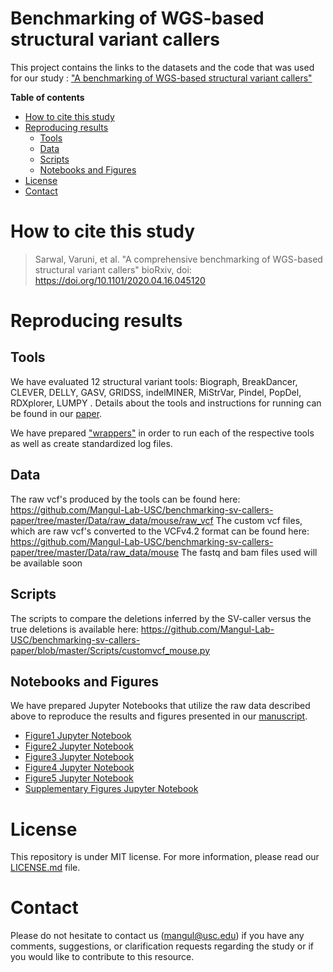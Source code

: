 # Benchmarking of WGS-based structural variant callers


This project contains the links to the datasets and the code that was used for our study : ["A benchmarking of WGS-based structural variant callers"](https://www.biorxiv.org/content/10.1101/2020.04.16.045120v1)

**Table of contents**

* [How to cite this study](#how-to-cite-this-study)
* [Reproducing results](#reproducing-results)
  * [Tools](#tools)
  * [Data](#data)
  * [Scripts](#scripts)
  * [Notebooks and Figures](#notebooks-and-figures)
* [License](#license)
* [Contact](#contact)


# How to cite this study

> Sarwal, Varuni, et al. "A comprehensive benchmarking of WGS-based structural variant callers" bioRxiv, doi: https://doi.org/10.1101/2020.04.16.045120


# Reproducing results

## Tools

We have evaluated 12 structural variant tools: Biograph, BreakDancer, CLEVER, DELLY, GASV, GRIDSS, indelMINER, MiStrVar, Pindel, PopDel, RDXplorer, LUMPY . Details about the tools and instructions for running can be found in our [paper](https://www.biorxiv.org/content/10.1101/2020.04.16.045120v1).

We have prepared ["wrappers"](https://github.com/Mangul-Lab-USC/benchmarking-sv-callers-paper/tree/master/Scripts/wrappers) in order to run each of the respective tools as well as create standardized log files.


## Data

The raw vcf's produced by the tools can be found here: https://github.com/Mangul-Lab-USC/benchmarking-sv-callers-paper/tree/master/Data/raw_data/mouse/raw_vcf
The custom vcf files, which are raw vcf's converted to the VCFv4.2 format can be found here: https://github.com/Mangul-Lab-USC/benchmarking-sv-callers-paper/tree/master/Data/raw_data/mouse
The fastq and bam files used will be available soon

## Scripts

The scripts to compare the deletions inferred by the SV-caller versus the true deletions is available here: https://github.com/Mangul-Lab-USC/benchmarking-sv-callers-paper/blob/master/Scripts/customvcf_mouse.py

## Notebooks and Figures

We have prepared Jupyter Notebooks that utilize the raw data described above to reproduce the results and figures presented in our [manuscript](https://www.biorxiv.org/content/10.1101/2020.04.16.045120v1).

* [Figure1 Jupyter Notebook](https://github.com/Mangul-Lab-USC/benchmarking-sv-callers-paper/blob/master/Notebooks/Figure1.ipynb)
* [Figure2 Jupyter Notebook](https://github.com/Mangul-Lab-USC/benchmarking-sv-callers-paper/blob/master/Notebooks/Figure2.ipynb)
* [Figure3 Jupyter Notebook](https://github.com/Mangul-Lab-USC/benchmarking-sv-callers-paper/blob/master/Notebooks/Figure3.ipynb)
* [Figure4 Jupyter Notebook](https://github.com/Mangul-Lab-USC/benchmarking-sv-callers-paper/blob/master/Notebooks/Figure4.ipynb)
* [Figure5 Jupyter Notebook](https://github.com/Mangul-Lab-USC/benchmarking-sv-callers-paper/blob/master/Notebooks/Figure5.ipynb)
* [Supplementary Figures Jupyter Notebook](https://github.com/Mangul-Lab-USC/benchmarking-sv-callers-paper/blob/master/Notebooks/Supplementary%20Figures%20Mouse.ipynb)

# License

This repository is under MIT license. For more information, please read our [LICENSE.md](./LICENSE.md) file.


# Contact

Please do not hesitate to contact us (mangul@usc.edu) if you have any comments, suggestions, or clarification requests regarding the study or if you would like to contribute to this resource.


